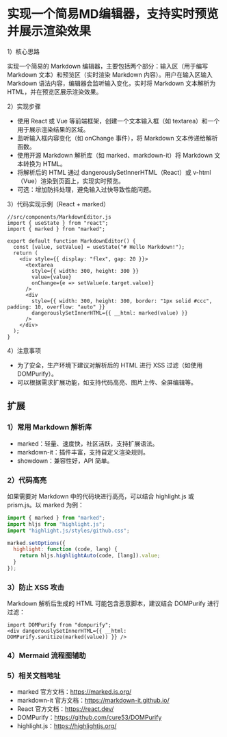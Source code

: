 # 实现一个简易MD编辑器，支持实时预览并展示渲染效果

1）核心思路

实现一个简易的 Markdown 编辑器，主要包括两个部分：输入区（用于编写 Markdown 文本）和预览区（实时渲染 Markdown 内容）。用户在输入区输入 Markdown 语法内容，编辑器会监听输入变化，实时将 Markdown 文本解析为 HTML，并在预览区展示渲染效果。

2）实现步骤

* 使用 React 或 Vue 等前端框架，创建一个文本输入框（如 textarea）和一个用于展示渲染结果的区域。
* 监听输入框内容变化（如 onChange 事件），将 Markdown 文本传递给解析函数。
* 使用开源 Markdown 解析库（如 marked、markdown-it）将 Markdown 文本转换为 HTML。
* 将解析后的 HTML 通过 dangerouslySetInnerHTML（React）或 v-html（Vue）渲染到页面上，实现实时预览。
* 可选：增加防抖处理，避免输入过快导致性能问题。

3）代码实现示例（React + marked）

```
//src/components/MarkdownEditor.js
import { useState } from "react";
import { marked } from "marked";

export default function MarkdownEditor() {
  const [value, setValue] = useState("# Hello Markdown!");
  return (
    <div style={{ display: "flex", gap: 20 }}>
      <textarea
        style={{ width: 300, height: 300 }}
        value={value}
        onChange={e => setValue(e.target.value)}
      />
      <div
        style={{ width: 300, height: 300, border: "1px solid #ccc", padding: 10, overflow: "auto" }}
        dangerouslySetInnerHTML={{ __html: marked(value) }}
      />
    </div>
  );
}
```

4）注意事项

* 为了安全，生产环境下建议对解析后的 HTML 进行 XSS 过滤（如使用 DOMPurify）。
* 可以根据需求扩展功能，如支持代码高亮、图片上传、全屏编辑等。

## 扩展

### 1）常用 Markdown 解析库

* marked：轻量、速度快，社区活跃，支持扩展语法。
* markdown-it：插件丰富，支持自定义渲染规则。
* showdown：兼容性好，API 简单。

### 2）代码高亮

如果需要对 Markdown 中的代码块进行高亮，可以结合 highlight.js 或 prism.js。以 marked 为例：

```javascript
import { marked } from "marked";
import hljs from "highlight.js";
import "highlight.js/styles/github.css";

marked.setOptions({
  highlight: function (code, lang) {
    return hljs.highlightAuto(code, [lang]).value;
  }
});
```

### 3）防止 XSS 攻击

Markdown 解析后生成的 HTML 可能包含恶意脚本，建议结合 DOMPurify 进行过滤：

```
import DOMPurify from "dompurify";
<div dangerouslySetInnerHTML={{ __html: DOMPurify.sanitize(marked(value)) }} />
```

### 4）Mermaid 流程图辅助

### 5）相关文档地址

* marked 官方文档：<https://marked.js.org/>
* markdown-it 官方文档：<https://markdown-it.github.io/>
* React 官方文档：<https://react.dev/>
* DOMPurify：<https://github.com/cure53/DOMPurify>
* highlight.js：<https://highlightjs.org/>

<!-- ## 项目实战

我们将上述的题解方案整合成了一个案例项目，感兴趣的同学可以动手下载下来结合题解分析一下项目源码，相信 会有更深入的理解，你也可以在线访问项目地址进行体验。

![image.png](https://pic.code-nav.cn/mianshiya/question_picture/1810587471143874561/EdlJ51zB_image.png)

项目源码：

<https://github.com/mianshiya/exampleProject/tree/main/project-bolt-sb1-oizk3jd8>

在线地址： <https://wonderful-figolla-a89b88.netlify.app/> -->
